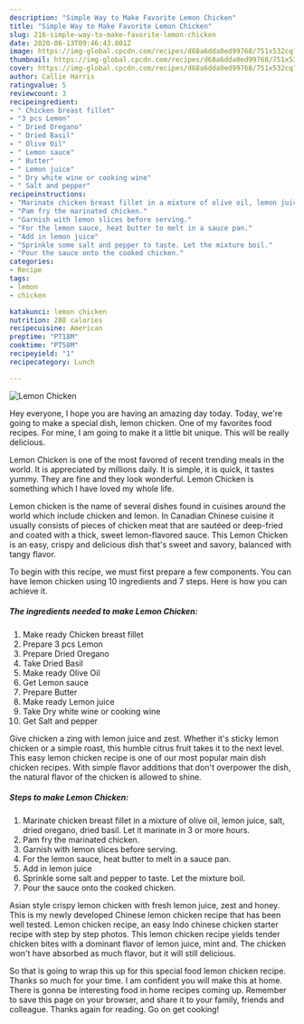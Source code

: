 ```yaml
---
description: "Simple Way to Make Favorite Lemon Chicken"
title: "Simple Way to Make Favorite Lemon Chicken"
slug: 216-simple-way-to-make-favorite-lemon-chicken
date: 2020-06-13T09:46:43.801Z
image: https://img-global.cpcdn.com/recipes/d68a6dda0ed99768/751x532cq70/lemon-chicken-recipe-main-photo.jpg
thumbnail: https://img-global.cpcdn.com/recipes/d68a6dda0ed99768/751x532cq70/lemon-chicken-recipe-main-photo.jpg
cover: https://img-global.cpcdn.com/recipes/d68a6dda0ed99768/751x532cq70/lemon-chicken-recipe-main-photo.jpg
author: Callie Harris
ratingvalue: 5
reviewcount: 3
recipeingredient:
- " Chicken breast fillet"
- "3 pcs Lemon"
- " Dried Oregano"
- " Dried Basil"
- " Olive Oil"
- " Lemon sauce"
- " Butter"
- " Lemon juice"
- " Dry white wine or cooking wine"
- " Salt and pepper"
recipeinstructions:
- "Marinate chicken breast fillet in a mixture of olive oil, lemon juice, salt, dried oregano, dried basil. Let it marinate in 3 or more hours."
- "Pam fry the marinated chicken."
- "Garnish with lemon slices before serving."
- "For the lemon sauce, heat butter to melt in a sauce pan."
- "Add in lemon juice"
- "Sprinkle some salt and pepper to taste. Let the mixture boil."
- "Pour the sauce onto the cooked chicken."
categories:
- Recipe
tags:
- lemon
- chicken

katakunci: lemon chicken 
nutrition: 288 calories
recipecuisine: American
preptime: "PT18M"
cooktime: "PT58M"
recipeyield: "1"
recipecategory: Lunch

---
```



![Lemon Chicken](https://img-global.cpcdn.com/recipes/d68a6dda0ed99768/751x532cq70/lemon-chicken-recipe-main-photo.jpg)

Hey everyone, I hope you are having an amazing day today. Today, we're going to make a special dish, lemon chicken. One of my favorites food recipes. For mine, I am going to make it a little bit unique. This will be really delicious.

Lemon Chicken is one of the most favored of recent trending meals in the world. It is appreciated by millions daily. It is simple, it is quick, it tastes yummy. They are fine and they look wonderful. Lemon Chicken is something which I have loved my whole life.

Lemon chicken is the name of several dishes found in cuisines around the world which include chicken and lemon. In Canadian Chinese cuisine it usually consists of pieces of chicken meat that are sautéed or deep-fried and coated with a thick, sweet lemon-flavored sauce. This Lemon Chicken is an easy, crispy and delicious dish that&#39;s sweet and savory, balanced with tangy flavor.


To begin with this recipe, we must first prepare a few components. You can have lemon chicken using 10 ingredients and 7 steps. Here is how you can achieve it.

<!--inarticleads1-->

##### The ingredients needed to make Lemon Chicken:

1. Make ready  Chicken breast fillet
1. Prepare 3 pcs Lemon
1. Prepare  Dried Oregano
1. Take  Dried Basil
1. Make ready  Olive Oil
1. Get  Lemon sauce
1. Prepare  Butter
1. Make ready  Lemon juice
1. Take  Dry white wine or cooking wine
1. Get  Salt and pepper


Give chicken a zing with lemon juice and zest. Whether it&#39;s sticky lemon chicken or a simple roast, this humble citrus fruit takes it to the next level. This easy lemon chicken recipe is one of our most popular main dish chicken recipes. With simple flavor additions that don&#39;t overpower the dish, the natural flavor of the chicken is allowed to shine. 

<!--inarticleads2-->

##### Steps to make Lemon Chicken:

1. Marinate chicken breast fillet in a mixture of olive oil, lemon juice, salt, dried oregano, dried basil. Let it marinate in 3 or more hours.
1. Pam fry the marinated chicken.
1. Garnish with lemon slices before serving.
1. For the lemon sauce, heat butter to melt in a sauce pan.
1. Add in lemon juice
1. Sprinkle some salt and pepper to taste. Let the mixture boil.
1. Pour the sauce onto the cooked chicken.


Asian style crispy lemon chicken with fresh lemon juice, zest and honey. This is my newly developed Chinese lemon chicken recipe that has been well tested. Lemon chicken recipe, an easy Indo chinese chicken starter recipe with step by step photos. This lemon chicken recipe yields tender chicken bites with a dominant flavor of lemon juice, mint and. The chicken won&#39;t have absorbed as much flavor, but it will still delicious. 

So that is going to wrap this up for this special food lemon chicken recipe. Thanks so much for your time. I am confident you will make this at home. There is gonna be interesting food in home recipes coming up. Remember to save this page on your browser, and share it to your family, friends and colleague. Thanks again for reading. Go on get cooking!
